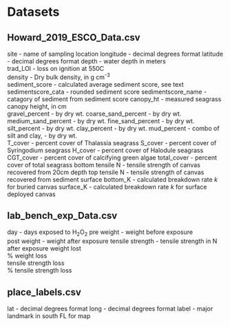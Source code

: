 # Datasets

## Howard_2019_ESCO_Data.csv

site - name of sampling location
longitude - decimal degrees format
latitude - decimal degrees format
depth - water depth in meters  
trad_LOI - loss on ignition at 550C      
density - Dry bulk density, in g cm<sup>-3</sup>   
sediment_score - calculated average sediment score, see text   
sedimentscore_cata - rounded sediment score
sedimentscore_name - catagory of sediment from sediment score
canopy_ht - measured seagrass canopy height, in cm   
gravel_percent - by dry wt.
coarse_sand_percent - by dry wt. 
medium_sand_percent - by dry wt.
fine_sand_percent - by dry wt.
silt_percent - by dry wt.
clay_percent - by dry wt.
mud_percent - combo of silt and clay,  - by dry wt.  
T_cover - percent cover of Thalassia seagrass
S_cover - percent cover of Syringodium seagrass
H_cover - percent cover of Halodule seagrass 
CGT_cover - percent cover of calcifying green algae
total_cover - percent cover of total seagrass
bottom tensile N - tensile strength of canvas recovered from 20cm depth 
top tensile N - tensile strength of canvas recovered from sediment surface 
bottom_K - calculated breakdown rate *k* for buried canvas
surface_K - calculated breakdown rate *k* for surface deployed canvas

## lab_bench_exp_Data.csv
day - days exposed to H<sub>2</sub>O<sub>2</sub>
pre weight - weight before exposure   
post weight - weight after exposure
tensile strength - tensile strength in N after exposure
weight lost    
% weight loss    
tensile strength loss    
% tensile strength loss

## place_labels.csv
lat - decimal degrees format
long - decimal degrees format
label - major landmark in south FL for map

